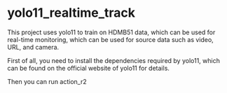 # yolo11_realtime_track
This project uses yolo11 to train on HDMB51 data, which can be used for real-time monitoring, which can be used for source data such as video, URL, and camera.


First of all, you need to install the dependencies required by yolo11, which can be found on the official website of yolo11 for details.

Then you can run action_r2
